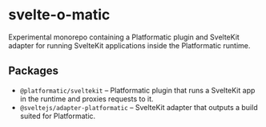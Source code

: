 # svelte-o-matic

Experimental monorepo containing a Platformatic plugin and SvelteKit adapter for
running SvelteKit applications inside the Platformatic runtime.

## Packages

- `@platformatic/sveltekit` – Platformatic plugin that runs a SvelteKit app in
  the runtime and proxies requests to it.
- `@sveltejs/adapter-platformatic` – SvelteKit adapter that outputs a build
  suited for Platformatic.
